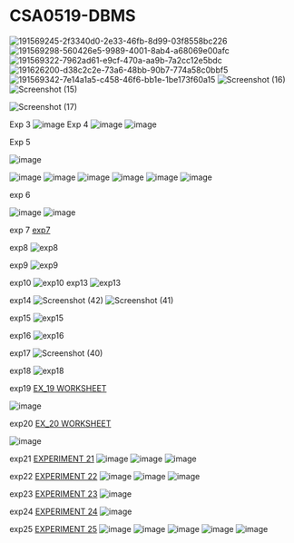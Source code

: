 # CSA0519-DBMS
![191569245-2f3340d0-2e33-46fb-8d99-03f8558bc226](https://user-images.githubusercontent.com/113190460/191889295-c1e5ad79-88ec-45c3-9057-5d80e91b2e8b.png)
![191569298-560426e5-9989-4001-8ab4-a68069e00afc](https://user-images.githubusercontent.com/113190460/191889355-229ebeac-2249-4993-9fee-c4043b6f364c.png)
![191569322-7962ad61-e9cf-470a-aa9b-7a2cc12e5bdc](https://user-images.githubusercontent.com/113190460/191889410-6240e59a-7315-4f54-9b54-d156ba82eb8c.png)
![191626200-d38c2c2e-73a6-48bb-90b7-774a58c0bbf5](https://user-images.githubusercontent.com/113190460/191889479-4bdc42e1-3d91-4e6d-8df4-4d1fdc2ced4e.png)
![191569342-7e14a1a5-c458-46f6-bb1e-1be173f60a15](https://user-images.githubusercontent.com/113190460/191889543-b7bb9a2d-d57e-47e5-bb28-235f1aa7219b.png)
![Screenshot (16)](https://user-images.githubusercontent.com/113018345/191626211-6a6a210c-9e38-4dc9-a563-3ff14cbaec9e.png)![Screenshot (15)](https://user-images.githubusercontent.com/113018345/191626262-51e3a1e6-89ce-404a-a18f-1289c1e4123f.png)

![Screenshot (17)](https://user-images.githubusercontent.com/113018345/191626231-d73a543e-e903-49a2-b222-13481408821b.png)

Exp 3
![image](https://user-images.githubusercontent.com/112625430/191409113-8832d3d6-1dca-43d6-9fc5-6089509b58c9.png)
Exp 4
![image](https://user-images.githubusercontent.com/112625430/191411027-7d068b9a-b919-46d9-b19e-95ab7320edd8.png)
![image](https://user-images.githubusercontent.com/112625430/191411041-78dab8dd-56f7-47cf-b67c-c7af05bf0f2a.png)

Exp 5

![image](https://user-images.githubusercontent.com/112625430/191412009-32a491e3-0431-41f1-8215-aa0c6cf512d7.png)

![image](https://user-images.githubusercontent.com/112625430/191411094-1fd95dc2-af1e-4662-a165-dcd0873edeb2.png)
![image](https://user-images.githubusercontent.com/112625430/191411111-1135f57c-c0a3-4595-9b1c-a7b05f4e1e72.png)  ![image](https://user-images.githubusercontent.com/112625430/191411132-c844ce3f-a214-4412-8380-b37728867f15.png)
![image](https://user-images.githubusercontent.com/112625430/191411159-8dfcb499-231a-4725-92a4-8b6247f0654d.png)
![image](https://user-images.githubusercontent.com/112625430/191411175-cc78179a-ae66-49e3-830b-572303d98706.png)
![image](https://user-images.githubusercontent.com/112625430/191411185-de6c4e46-bfcf-462b-8e43-de09a960b69e.png)

exp 6

![image](https://user-images.githubusercontent.com/112625430/191411232-55828498-3e5d-4f23-bf65-f24dc19d50c3.png)
![image](https://user-images.githubusercontent.com/112625430/191411264-54cf3207-71ce-4cab-8175-5159108b6da9.png)


exp 7
[exp7](https://user-images.githubusercontent.com/113018345/191742926-a216c6a5-b4ff-4f8f-b4e8-494a7c3a978e.png)



exp8
![exp8](https://user-images.githubusercontent.com/113018345/191743492-5d9df37d-9b7f-44f3-b39c-c5e20af675d4.png)



exp9
![exp9](https://user-images.githubusercontent.com/113018345/191743515-4f0b3de1-53eb-4fac-a3d7-5eaa86af566d.png)



exp10
![exp10](https://user-images.githubusercontent.com/113018329/191779206-a8fcdbec-d75c-425a-9de6-3535ebf5dba1.png)
exp13
![exp13](https://user-images.githubusercontent.com/113018345/191743891-c392db7e-c655-429b-818d-e61d4bb35611.png)




exp14
![Screenshot (42)](https://user-images.githubusercontent.com/113018345/191747458-2fba0086-05b1-4a52-a017-c794ed0d158a.png)
![Screenshot (41)](https://user-images.githubusercontent.com/113018345/191747478-6e8400f5-5ba8-4f0c-b0e6-19bd63c9f985.png)





exp15
![exp15](https://user-images.githubusercontent.com/113018345/191743964-3d0ded10-b5e5-44f1-aa89-6c71997e43e2.png)







exp16
![exp16](https://user-images.githubusercontent.com/113018345/191744006-c92b147a-01ec-4ca4-accd-18aeafc9278c.png)







exp17
![Screenshot (40)](https://user-images.githubusercontent.com/113018345/191747261-129cffa1-e614-4381-a610-38a2c059d568.png)






exp18
![exp18](https://user-images.githubusercontent.com/113018345/191745212-371a6b78-4754-4f27-8318-f9bd93758c22.png)


exp19
[EX_19 WORKSHEET](https://github.com/FrankAlwin/CSA0519-DBMS/blob/main/Experiment-19.txt)

![image](https://user-images.githubusercontent.com/113408308/191777459-e704eae8-00b3-4687-bc5d-0ebba6e6fdb7.png)




exp20
[EX_20 WORKSHEET](https://github.com/FrankAlwin/CSA0519-DBMS/blob/main/Experiment-20.txt)

![image](https://user-images.githubusercontent.com/113408308/191778210-5cec9bc9-4bfd-4764-b458-93702f4bcf65.png)

exp21
[EXPERIMENT 21](https://github.com/charanyac/CSA0519--CHARANYA-DBMS/blob/main/EXPERIMENT%2021)
![image](https://user-images.githubusercontent.com/113339287/191901527-f5fe0811-632d-4cf5-8049-a9d3d368835a.png)
![image](https://user-images.githubusercontent.com/113339287/191901538-31ee9ce4-b19a-4d76-84f5-f75ab6f56afd.png)
![image](https://user-images.githubusercontent.com/113339287/191901555-b929924e-0388-4cfa-987c-729ac7ffa032.png)





exp22
[EXPERIMENT 22](https://github.com/charanyac/CSA0519--CHARANYA-DBMS/blob/main/EXPERIMENT%2022)
![image](https://user-images.githubusercontent.com/113339287/191901981-bffc4fcc-71a8-4a84-9175-d54e14acd6ac.png)
![image](https://user-images.githubusercontent.com/113339287/191901989-3747d8c2-9526-4097-8f82-b3f52dc7f6cc.png)
![image](https://user-images.githubusercontent.com/113339287/191902000-024394e3-b6a2-4d57-9ea7-f7f8d6cafcb4.png)





exp23
[EXPERIMENT 23](https://github.com/charanyac/CSA0519--CHARANYA-DBMS/blob/main/EXPERIMENT%2024)
![image](https://user-images.githubusercontent.com/113339287/191903180-63d6bc73-03d1-4f7f-ae84-f6d073e801e5.png)





exp24
[EXPERIMENT 24](https://github.com/charanyac/CSA0519--CHARANYA-DBMS/blob/main/EXPERIMENT%2024)
![image](https://user-images.githubusercontent.com/113339287/191903222-0b4812da-dd2d-4573-b276-7ea202e23531.png)






exp25
[EXPERIMENT 25](https://github.com/charanyac/CSA0519--CHARANYA-DBMS/blob/main/EXPERIMENT%2025)
![image](https://user-images.githubusercontent.com/113339287/191903329-3dca43ca-1abc-4b65-8eff-fcd66483da0c.png)
![image](https://user-images.githubusercontent.com/113339287/191903342-424f42f1-6011-4b5d-a54f-ca609763fa3b.png)
![image](https://user-images.githubusercontent.com/113339287/191903359-76fc5223-344e-46a5-81d4-95bbbc184dcd.png)
![image](https://user-images.githubusercontent.com/113339287/191903380-5ab500e6-b6c0-4ab5-8a34-39703ff497ff.png)
![image](https://user-images.githubusercontent.com/113339287/191903426-65886f8a-6feb-4007-b267-2a4b18f59f4f.png)


